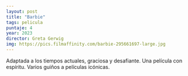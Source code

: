 ```yaml
---
layout: post
title: "Barbie"
tags: pelicula
puntaje: 4
year: 2023
director: Greta Gerwig
img: https://pics.filmaffinity.com/barbie-295661697-large.jpg
---
```


Adaptada a los tiempos actuales, graciosa y desafiante. Una película con espíritu. Varios guiños a películas icónicas.
